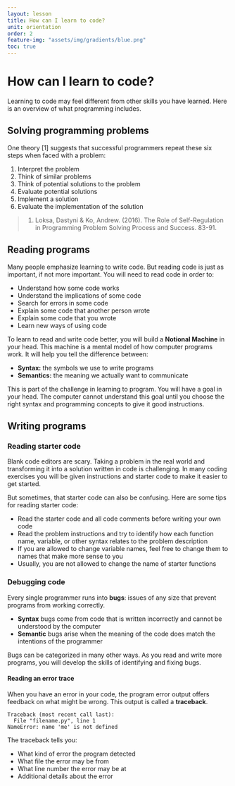 ```yaml
---
layout: lesson
title: How can I learn to code?
unit: orientation
order: 2
feature-img: "assets/img/gradients/blue.png"
toc: true
---
```


# How can I learn to code?

Learning to code may feel different from other skills you have learned. Here is an overview of what programming includes.

## Solving programming problems

One theory [1] suggests that successful programmers repeat these six steps when faced with a problem:

1. Interpret the problem
2. Think of similar problems
3. Think of potential solutions to the problem
4. Evaluate potential solutions
5. Implement a solution
6. Evaluate the implementation of the solution

> 1. Loksa, Dastyni & Ko, Andrew. (2016). The Role of Self-Regulation in Programming Problem Solving Process and Success. 83-91.

## Reading programs

Many people emphasize learning to write code. But reading code is just as important, if not more important. You will need to read code in order to:

- Understand how some code works
- Understand the implications of some code
- Search for errors in some code
- Explain some code that another person wrote
- Explain some code that you wrote
- Learn new ways of using code

To learn to read and write code better, you will build a **Notional Machine** in your head. This machine is a mental model of how computer programs work. It will help you tell the difference between:

- **Syntax:** the symbols we use to write programs
- **Semantics:** the meaning we actually want to communicate

This is part of the challenge in learning to program. You will have a goal in your head. The computer cannot understand this goal until you choose the right syntax and programming concepts to give it good instructions.

## Writing programs

### Reading starter code

Blank code editors are scary. Taking a problem in the real world and transforming it into a solution written in code is challenging. In many coding exercises you will be given instructions and starter code to make it easier to get started.

But sometimes, that starter code can also be confusing. Here are some tips for reading starter code:

- Read the starter code and all code comments before writing your own code
- Read the problem instructions and try to identify how each function name, variable, or other syntax relates to the problem description
- If you are allowed to change variable names, feel free to change them to names that make more sense to you
- Usually, you are not allowed to change the name of starter functions

### Debugging code

Every single programmer runs into **bugs**: issues of any size that prevent programs from working correctly.

- **Syntax** bugs come from code that is written incorrectly and cannot be understood by the computer
- **Semantic** bugs arise when the meaning of the code does match the intentions of the programmer 

Bugs can be categorized in many other ways. As you read and write more programs, you will develop the skills of identifying and fixing bugs.

#### Reading an error trace

When you have an error in your code, the program error output offers feedback on what might be wrong. This output is called a **traceback**.

```
Traceback (most recent call last):
  File "filename.py", line 1
NameError: name 'me' is not defined
```

The traceback tells you:

- What kind of error the program detected
- What file the error may be from
- What line number the error may be at
- Additional details about the error
